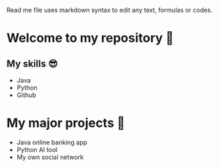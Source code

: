 Read me file uses markdown syntax to edit any text, formulas or codes.

# Welcome to my repository 🥳

## My skills 😎
- Java
- Python
- Github

# My major projects 🤩
- Java online banking app
- Python AI tool
- My own social network

